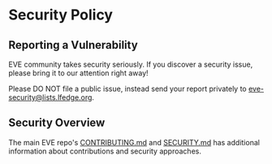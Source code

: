 # Security Policy

## Reporting a Vulnerability

EVE community takes security seriously. If you discover a security issue,
please bring it to our attention right away!

Please DO NOT file a public issue, instead send your report privately to
eve-security@lists.lfedge.org.

## Security Overview

The main EVE repo's
[CONTRIBUTING.md](https://github.com/lf-edge/eve/blob/master/CONTRIBUTING.md)
and
[SECURITY.md](https://github.com/lf-edge/eve/blob/master/docs/SECURITY.md) has
additional information about contributions and security approaches.
